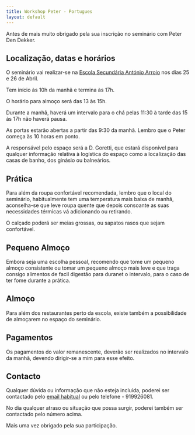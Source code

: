 ```yaml
---
title: Workshop Peter - Portugues
layout: default
---
```

Antes de mais muito obrigado pela sua inscrição no seminário com Peter Den Dekker. 

## Localização, datas e horários

O seminário vai realizar-se na [Escola Secundária António Arroio](https://goo.gl/maps/u6Lgk) nos dias 25 e 26 de Abril. 

Tem início às 10h da manhã e termina às 17h.

O horário para almoço será das 13 às 15h.

Durante a manhã, haverá um intervalo para o chá pelas 11:30 à tarde das 15 às 17h não haverá pausa. 

As portas estarão abertas a partir das 9:30 da manhã. Lembro que o Peter começa às 10 horas em ponto.

A responsável pelo espaço será a D. Goretti, que estará disponível para qualquer informação relativa à logística do espaço como a localização das casas de banho, dos ginásio ou balneários.

## Prática

Para além da roupa confortável recomendada, lembro que o local do seminário, habitualmente tem uma temperatura mais baixa de manhã, aconselha-se que leve roupa quente que depois consoante as suas necessidades térmicas vá adicionando ou retirando. 

O calçado poderá ser meias grossas, ou sapatos rasos que sejam confortável.

## Pequeno Almoço

Embora seja uma escolha pessoal, recomendo que tome um pequeno almoço consistente ou tomar um pequeno almoço mais leve e que traga
consigo alimentos de facil digestão para duranet o intervalo, para o caso de ter fome durante a prática. 

## Almoço 

Para além dos restaurantes perto da escola, existe também a possibilidade de almoçarem no espaço do seminário. 

## Pagamentos 

Os pagamentos do valor remanescente, deverão ser realizados no intervalo da manhã, devendo dirigir-se a mim para esse efeito. 

## Contacto

Qualquer dúvida ou informação que não esteja incluída, poderei ser contactado pelo [email habitual](mailto:lourencoazevedo@gmail.com) ou pelo telefone - 919926081.

No dia qualquer atraso ou situação que possa surgir, poderei também ser contactado pelo número acima.

Mais uma vez obrigado pela sua participação.